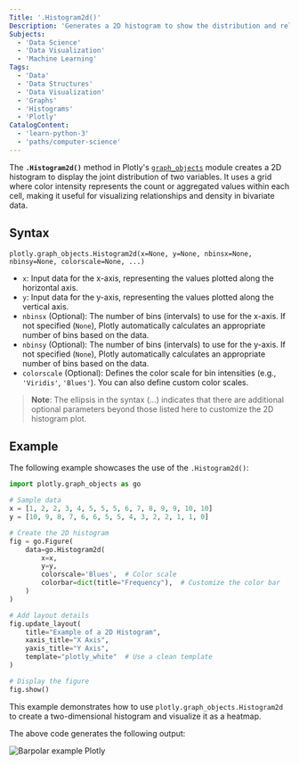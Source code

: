 ```yaml
---
Title: '.Histogram2d()'
Description: 'Generates a 2D histogram to show the distribution and relationship between two variables, with color intensity representing the frequency of data points.'
Subjects:
  - 'Data Science'
  - 'Data Visualization'
  - 'Machine Learning'
Tags:
  - 'Data'
  - 'Data Structures'
  - 'Data Visualization'
  - 'Graphs'
  - 'Histograms'
  - 'Plotly'
CatalogContent:
  - 'learn-python-3'
  - 'paths/computer-science'
---
```


The **`.Histogram2d()`** method in Plotly's [`graph_objects`](https://www.codecademy.com/resources/docs/plotly/graph-objects) module creates a 2D histogram to display the joint distribution of two variables. It uses a grid where color intensity represents the count or aggregated values within each cell, making it useful for visualizing relationships and density in bivariate data.

## Syntax

```pseudo
plotly.graph_objects.Histogram2d(x=None, y=None, nbinsx=None, nbinsy=None, colorscale=None, ...)
```

- `x`: Input data for the x-axis, representing the values plotted along the horizontal axis.
- `y`: Input data for the y-axis, representing the values plotted along the vertical axis.
- `nbinsx` (Optional): The number of bins (intervals) to use for the x-axis. If not specified (`None`), Plotly automatically calculates an appropriate number of bins based on the data.
- `nbinsy` (Optional): The number of bins (intervals) to use for the y-axis. If not specified (`None`), Plotly automatically calculates an appropriate number of bins based on the data.
- `colorscale` (Optional): Defines the color scale for bin intensities (e.g., `'Viridis'`, `'Blues'`). You can also define custom color scales.

> **Note**: The ellipsis in the syntax (...) indicates that there are additional optional parameters beyond those listed here to customize the 2D histogram plot.

## Example

The following example showcases the use of the `.Histogram2d()`:

```py
import plotly.graph_objects as go

# Sample data
x = [1, 2, 2, 3, 4, 5, 5, 5, 6, 7, 8, 9, 9, 10, 10]
y = [10, 9, 8, 7, 6, 6, 5, 5, 4, 3, 2, 2, 1, 1, 0]

# Create the 2D histogram
fig = go.Figure(
    data=go.Histogram2d(
        x=x,
        y=y,
        colorscale='Blues',  # Color scale
        colorbar=dict(title="Frequency"),  # Customize the color bar
    )
)

# Add layout details
fig.update_layout(
    title="Example of a 2D Histogram",
    xaxis_title="X Axis",
    yaxis_title="Y Axis",
    template="plotly_white"  # Use a clean template
)

# Display the figure
fig.show()
```

This example demonstrates how to use `plotly.graph_objects.Histogram2d` to create a two-dimensional histogram and visualize it as a heatmap.

The above code generates the following output:

![Barpolar example Plotly](https://raw.githubusercontent.com/Codecademy/docs/main/media/.histogram2d-example.png)
